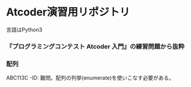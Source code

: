 # Atcoder演習用リポジトリ
言語はPython3<br>

### 『プログラミングコンテスト Atcoder 入門』の練習問題から抜粋
### 配列<br>
ABC113C -ID: 難問。配列の列挙(enumerate)を使いこなす必要がある。<br>
